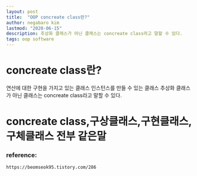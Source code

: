 ```yaml
---
layout: post
title:  "OOP concreate class란?"
author: negabaro kim
lastmod: "2020-06-15"
description: 추상화 클래스가 아닌 클래스는 concreate class라고 말할 수 있다.
tags: oop software
---
```


# concreate class란?

연산에 대한 구현을 가지고 있는 클래스
인스턴스를 만들 수 있는 클래스
추상화 클래스가 아닌 클래스는 concreate class라고 말할 수 있다.

# concreate class,구상클래스,구현클래스,구체클래스 전부 같은말



### reference:

```
https://beomseok95.tistory.com/286
```
